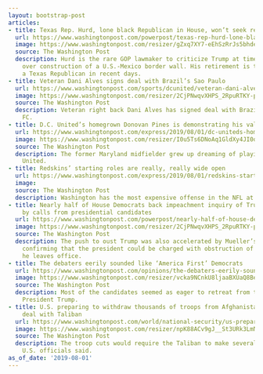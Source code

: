 ```yaml
---
layout: bootstrap-post
articles:
- title: Texas Rep. Hurd, lone black Republican in House, won’t seek reelection
  url: https://www.washingtonpost.com/powerpost/texas-rep-hurd-lone-black-republican-in-house-wont-seek-reelection/2019/08/01/0927745c-b487-11e9-8949-5f36ff92706e_story.html
  image: https://www.washingtonpost.com/resizer/gZxq7XY7-eEhSzRrJs5bhded83I=/1484x0/arc-anglerfish-washpost-prod-washpost.s3.amazonaws.com/public/NQKTP7FUSYI6TCKJL43P7ETQNY.jpg
  source: The Washington Post
  description: Hurd is the rare GOP lawmaker to criticize Trump at times, including
    over construction of a U.S.-Mexico border wall. His retirement is the third by
    a Texas Republican in recent days.
- title: Veteran Dani Alves signs deal with Brazil’s Sao Paulo
  url: https://www.washingtonpost.com/sports/dcunited/veteran-dani-alves-signs-deal-with-brazils-sao-paulo/2019/08/01/3fa01d4c-b4b7-11e9-acc8-1d847bacca73_story.html
  image: https://www.washingtonpost.com/resizer/2CjPNwqvXHPS_2RpuRTKY-p3eVo=/1484x0/www.washingtonpost.com/pb/resources/img/twp-social-share.png
  source: The Washington Post
  description: Veteran right back Dani Alves has signed deal with Brazil’s Sao Paulo
    FC.
- title: D.C. United’s homegrown Donovan Pines is demonstrating his value
  url: https://www.washingtonpost.com/express/2019/08/01/dc-uniteds-homegrown-donovan-pines-is-demonstrating-his-value/
  image: https://www.washingtonpost.com/resizer/I0u5Ts6DNoAq1GldXy4JI0orLEw=/1484x0/arc-anglerfish-washpost-prod-washpost.s3.amazonaws.com/public/TYZWMBFMGYI6TFARUYEPTUGC2M.jpg
  source: The Washington Post
  description: The former Maryland midfielder grew up dreaming of playing for D.C.
    United.
- title: Redskins’ starting roles are really, really wide open
  url: https://www.washingtonpost.com/express/2019/08/01/redskins-starting-roles-are-really-really-wide-open/
  image: 
  source: The Washington Post
  description: Washington has the most expensive offense in the NFL at $118.9 million.
- title: Nearly half of House Democrats back impeachment inquiry of Trump, amplified
    by calls from presidential candidates
  url: https://www.washingtonpost.com/powerpost/nearly-half-of-house-democrats-back-impeachment-inquiry-of-trump-amplified-by-calls-from-presidential-candidates/2019/08/01/f136836a-b3be-11e9-8949-5f36ff92706e_story.html
  image: https://www.washingtonpost.com/resizer/2CjPNwqvXHPS_2RpuRTKY-p3eVo=/1484x0/www.washingtonpost.com/pb/resources/img/twp-social-share.png
  source: The Washington Post
  description: The push to oust Trump was also accelerated by Mueller’s testimony
    confirming that the president could be charged with obstruction of justice after
    he leaves office.
- title: The debaters eerily sounded like ‘America First’ Democrats
  url: https://www.washingtonpost.com/opinions/the-debaters-eerily-sounded-like-america-first-democrats/2019/08/01/af536616-b49f-11e9-951e-de024209545d_story.html
  image: https://www.washingtonpost.com/resizer/vcka9NCnkU8ljaaBXUaQ8BeMLaU=/1484x0/arc-anglerfish-washpost-prod-washpost.s3.amazonaws.com/public/I4PBWKVTWEI6TD3MPAUONDFRL4.jpg
  source: The Washington Post
  description: Most of the candidates seemed as eager to retreat from the world as
    President Trump.
- title: U.S. preparing to withdraw thousands of troops from Afghanistan in initial
    deal with Taliban
  url: https://www.washingtonpost.com/world/national-security/us-preparing-to-withdraw-thousands-of-troops-from-afghanistan-in-initial-deal-with-taliban/2019/08/01/01e97126-b3ac-11e9-8f6c-7828e68cb15f_story.html
  image: https://www.washingtonpost.com/resizer/npK88ACv9gJ__St3URk3LmNU22s=/1484x0/arc-anglerfish-washpost-prod-washpost.s3.amazonaws.com/public/6TRPGBFUT4I6TFI63YBEECKULU.jpg
  source: The Washington Post
  description: The troop cuts would require the Taliban to make several concessions,
    U.S. officials said.
as_of_date: '2019-08-01'
---
```


